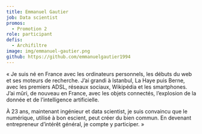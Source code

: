 ```yaml
---
title: Emmanuel Gautier
job: Data scientist
promos:
  - Promotion 2
role: participant
defis:
  - Archifiltre
image: img/emmanuel-gautier.png
github: https://github.com/emmanuelgautier1994
---
```


« Je suis né en France avec les ordinateurs personnels, les débuts du web et ses moteurs de recherche. J’ai grandi à Istanbul, La Haye puis Berne, avec les premiers ADSL, réseaux sociaux, Wikipédia et les smartphones. J’ai mûri, de nouveau en France, avec les objets connectés, l’explosion de la donnée et de l’intelligence artificielle.

À 23 ans, maintenant ingénieur et data scientist, je suis convaincu que le numérique, utilisé à bon escient, peut créer du bien commun. En devenant entrepreneur d’intérêt général, je compte y participer. »
